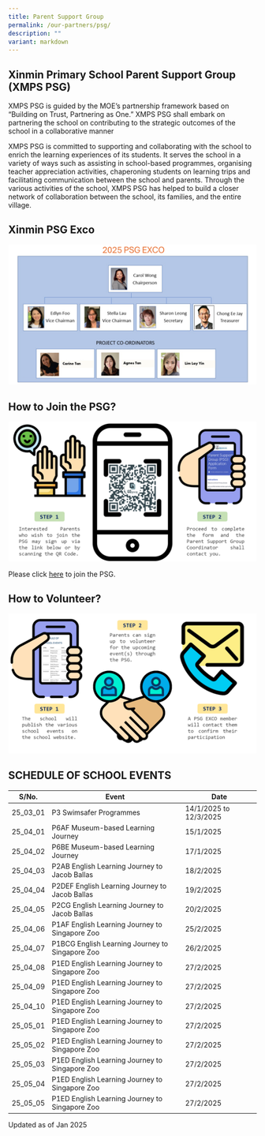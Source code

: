 ```yaml
---
title: Parent Support Group
permalink: /our-partners/psg/
description: ""
variant: markdown
---
```

## Xinmin Primary School Parent Support Group (XMPS PSG) 


XMPS PSG is guided by the MOE’s partnership framework based on “Building on Trust, Partnering as One.” XMPS PSG shall embark on partnering the school on contributing to the strategic outcomes of the school in a collaborative manner

XMPS PSG is committed to supporting and collaborating with the school to enrich the learning experiences of its students. It serves the school in a variety of ways such as assisting in school-based programmes, organising teacher appreciation activities, chaperoning students on learning trips and facilitating communication between the school and parents. Through the various activities of the school, XMPS PSG has helped to build a closer network of collaboration between the school, its families, and the entire village.

## Xinmin PSG Exco

![](/images/PSG_EXCO_2025_New_2.png)

## How to Join the PSG?

![](/images/psg_infograph_2024_updated.png)

Please click [here](https://go.gov.sg/xinminpsgapplication) to join the PSG. 

## How to Volunteer?

![](/images/psg_infograph_2024_pg_2.png)


## SCHEDULE OF SCHOOL EVENTS



| S/No. | Event | Date |
| -------- | -------- | -------- |
| 25_03_01  |   P3 Swimsafer Programmes    | 14/1/2025 to 12/3/2025     |
| 25_04_01 |  P6AF Museum-based Learning Journey  | 15/1/2025   |
| 25_04_02 |    P6BE Museum-based Learning Journey   | 17/1/2025  |
| 25_04_03 |   P2AB English Learning Journey to Jacob Ballas   | 18/2/2025  |
| 25_04_04 |   P2DEF English Learning Journey to Jacob Ballas    | 19/2/2025  |
| 25_04_05 |  P2CG English Learning Journey to Jacob Ballas    | 20/2/2025  |
| 25_04_06 | P1AF English Learning Journey to Singapore Zoo   | 25/2/2025 |
| 25_04_07 |   P1BCG English Learning Journey to Singapore Zoo   | 26/2/2025  |
| 25_04_08 |  P1ED English Learning Journey to Singapore Zoo   | 27/2/2025  |
| 25_04_09 |  P1ED English Learning Journey to Singapore Zoo   | 27/2/2025  |
| 25_04_10 |  P1ED English Learning Journey to Singapore Zoo   | 27/2/2025  |
| 25_05_01 |  P1ED English Learning Journey to Singapore Zoo   | 27/2/2025  |
| 25_05_02 |  P1ED English Learning Journey to Singapore Zoo   | 27/2/2025  |
| 25_05_03 |  P1ED English Learning Journey to Singapore Zoo   | 27/2/2025  |
| 25_05_04 |  P1ED English Learning Journey to Singapore Zoo   | 27/2/2025  |
| 25_05_05 |  P1ED English Learning Journey to Singapore Zoo   | 27/2/2025  |



Updated as of Jan 2025